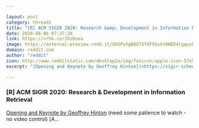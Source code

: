 ```yaml
---

layout: post
category: threads
title: "[R] ACM SIGIR 2020: Research &amp; Development in Information Retrieval"
date: 2020-08-06 07:37:28
link: https://vrhk.co/2XzDsea
image: https://external-preview.redd.it/Ub5PaYgB8O73fXF9Sukt8WED4lgquxLhwMb-R3sS858.jpg?width=200&height=104.712041885&auto=webp&crop=200:104.712041885,smart&s=fc670c60dfec510d4d85774a60955fc6d71ca2f3
domain: reddit.com
author: "reddit"
icon: http://www.redditstatic.com/desktop2x/img/favicon/apple-icon-57x57.png
excerpt: "[Opening and Keynote by Geoffrey Hinton](<https://sigir-schedule.baai.ac.cn/live/Keynote-I>) (need some patience to watch - no video control) [A..."

---
```


### [R] ACM SIGIR 2020: Research &amp; Development in Information Retrieval

[Opening and Keynote by Geoffrey Hinton](<https://sigir-schedule.baai.ac.cn/live/Keynote-I>) (need some patience to watch - no video control) [A...